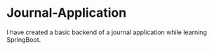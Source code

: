# Journal-Application
I have created a basic backend of a journal application while learning SpringBoot.
